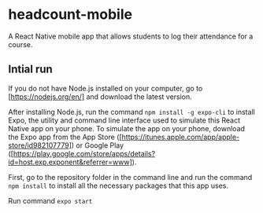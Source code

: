 # headcount-mobile
A React Native mobile app that allows students to log their attendance for a course.

## Intial run
If you do not have Node.js installed on your computer, go to [https://nodejs.org/en/] and download the latest version.

After installing Node.js, run the command `npm install -g expo-cli` to install Expo, the utility and command line interface used to simulate this React Native app on your phone. To simulate the app on your phone, download the Expo app from the App Store ([https://itunes.apple.com/app/apple-store/id982107779]) or Google Play ([https://play.google.com/store/apps/details?id=host.exp.exponent&referrer=www]). 

First, go to the repository folder in the command line and run the command `npm install` to install all the necessary packages that this app uses.

Run command `expo start`
